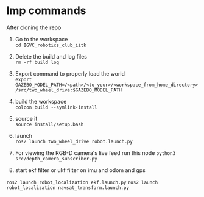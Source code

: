# Imp commands
After cloning the repo

1) Go to the workspace  
```cd IGVC_robotics_club_iitk ```

3) Delete the build and log files  
```rm -rf build log```

4) Export command to properly load the world  
```export GAZEBO_MODEL_PATH=/<path>/<to_your>/<workspace_from_home_directory>/src/two_wheel_drive:$GAZEBO_MODEL_PATH```

5) build the workspace  
```colcon build --symlink-install```

6) source it  
```source install/setup.bash```

7) launch  
```ros2 launch two_wheel_drive robot.launch.py```

8) For viewing the RGB-D camera's live feed run this node
```python3 src/depth_camera_subscriber.py```

9) start ekf filter or ukf filter on imu and odom and gps

```ros2 launch robot_localization ekf.launch.py```
```ros2 launch robot_localization navsat_transform.launch.py```

